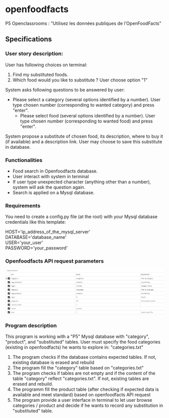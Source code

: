 # openfoodfacts
P5 Openclassrooms : "Utilisez les données publiques de l'OpenFoodFacts"

## Specifications
### User story description:

User has following choices on terminal:

1. Find my substituted foods.
1. Which food would you like to substitute ?
User choose option "1"
 
System asks following questions to be answered by user:

* Please select a category (several options identified by a number). User type chosen number (corresponding to wanted category) and press "enter".
    * Please select food (several options identified by a number). User type chosen number (corresponding to wanted food) and press "enter".
    
System propose a substitute of chosen food, its description, where to buy it (if available) and a description link.
User may choose to save this substitute in database.

 
### Functionalities


* Food search in Openfoodfacts database.
* User interact with system in terminal
* If user type unexpected character (anything other than a number), system will ask the question again.
* Search is applied on a Mysql database.

### Requirements
You need to create a config.py file (at the root) with your Mysql database credentials like this template:  
  

HOST='ip_address_of_the_mysql_server'  
DATABASE='database_name'  
USER='your_user'  
PASSWORD='your_password'

### Openfoodfacts API request parameters
![Openfoodfacts API request parameters](API_query_parameters.JPG)

### Program description
This program is working with a "P5" Mysql database with "category", "product", and "substituted" tables.
User must specify the food categories (existing in openfoodfacts) he wants to explore in: "categories.txt"

1. The program checks if the database contains expected tables. If not, existing database is erased and rebuild
1. The program fill the "category" table based on "categories.txt"
1. The program checks if tables are not empty and if the content of the table "category" reflect "categories.txt". If not, existing tables are erased and rebuild.
1. The programm fill the product table (after checking if expected data is available and meet standard) based on openfoodfacts API request
1. The program provide a user interface in terminal to let user browse categories / product and decide if he wants to record any substitution in "substituted" table.

    
